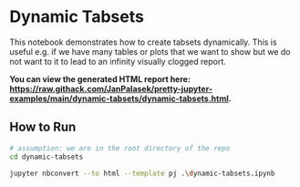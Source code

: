 # Dynamic Tabsets

This notebook demonstrates how to create tabsets dynamically. This is useful e.g. if we have many tables or plots that we want to show but we do not want to it to lead to an infinity visually clogged report.

**You can view the generated HTML report here: https://raw.githack.com/JanPalasek/pretty-jupyter-examples/main/dynamic-tabsets/dynamic-tabsets.html.**

## How to Run

```sh
# assumption: we are in the root directory of the repo
cd dynamic-tabsets

jupyter nbconvert --to html --template pj .\dynamic-tabsets.ipynb
```
